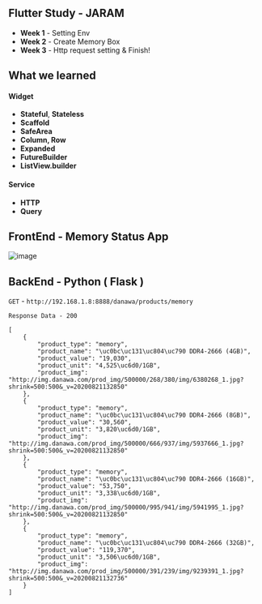 ## Flutter Study - JARAM

- **Week 1** - Setting Env  
- **Week 2** - Create Memory Box
- **Week 3** - Http request setting & Finish!

## What we learned
#### Widget
- **Stateful**, **Stateless**
- **Scaffold**
- **SafeArea**
- **Column, Row**
- **Expanded**
- **FutureBuilder**
- **ListView.builder**
#### Service
- **HTTP**
- **Query**

## FrontEnd - Memory Status App
![image](https://user-images.githubusercontent.com/51515055/98828427-6b050300-247b-11eb-9dde-e326108982bf.png)

## BackEnd - Python ( Flask )
`GET` - `http://192.168.1.8:8888/danawa/products/memory`  

`Response Data - 200`

```
[
    {
        "product_type": "memory",
        "product_name": "\uc0bc\uc131\uc804\uc790 DDR4-2666 (4GB)",
        "product_value": "19,030",
        "product_unit": "4,525\uc6d0/1GB",
        "product_img": "http://img.danawa.com/prod_img/500000/268/380/img/6380268_1.jpg?shrink=500:500&_v=20200821132850"
    },
    {
        "product_type": "memory",
        "product_name": "\uc0bc\uc131\uc804\uc790 DDR4-2666 (8GB)",
        "product_value": "30,560",
        "product_unit": "3,820\uc6d0/1GB",
        "product_img": "http://img.danawa.com/prod_img/500000/666/937/img/5937666_1.jpg?shrink=500:500&_v=20200821132850"
    },
    {
        "product_type": "memory",
        "product_name": "\uc0bc\uc131\uc804\uc790 DDR4-2666 (16GB)",
        "product_value": "53,750",
        "product_unit": "3,338\uc6d0/1GB",
        "product_img": "http://img.danawa.com/prod_img/500000/995/941/img/5941995_1.jpg?shrink=500:500&_v=20200821132850"
    },
    {
        "product_type": "memory",
        "product_name": "\uc0bc\uc131\uc804\uc790 DDR4-2666 (32GB)",
        "product_value": "119,370",
        "product_unit": "3,506\uc6d0/1GB",
        "product_img": "http://img.danawa.com/prod_img/500000/391/239/img/9239391_1.jpg?shrink=500:500&_v=20200821132736"
    }
]

```
